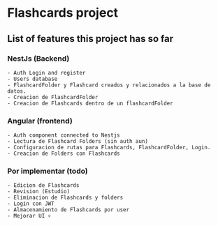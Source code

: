 # Flashcards project

## List of features this project has so far

### NestJs (Backend)
    - Auth Login and register
    - Users database 
    - FlashcardFolder y Flashcard creados y relacionados a la base de datos. 
    - Creacion de FlashcardFolder
    - Creacion de Flashcards dentro de un flashcardFolder


### Angular (frontend)
    - Auth component connected to Nestjs
    - Lectura de Flashcard Folders (sin auth aun)
    - Configuracion de rutas para Flashcards, FlashcardFolder, Login.
    - Creacion de Folders con Flashcards

### Por implementar (todo)
    - Edicion de Flashcards
    - Revision (Estudio)
    - Eliminacion de Flashcards y folders
    - Login con JWT
    - Almacenamiento de Flashcards por user
    - Mejorar UI 💀
